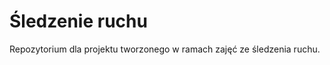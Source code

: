 Śledzenie ruchu
===========

Repozytorium dla projektu tworzonego w ramach zajęć ze śledzenia ruchu.
